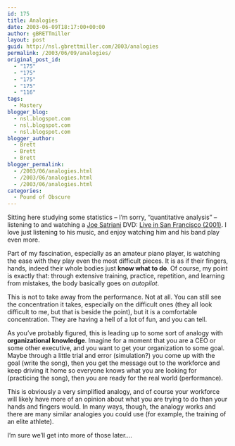 ```yaml
---
id: 175
title: Analogies
date: 2003-06-09T18:17:00+00:00
author: gBRETTmiller
layout: post
guid: http://nsl.gbrettmiller.com/2003/analogies
permalink: /2003/06/09/analogies/
original_post_id:
  - "175"
  - "175"
  - "175"
  - "175"
  - "116"
tags:
  - Mastery
blogger_blog:
  - nsl.blogspot.com
  - nsl.blogspot.com
  - nsl.blogspot.com
blogger_author:
  - Brett
  - Brett
  - Brett
blogger_permalink:
  - /2003/06/analogies.html
  - /2003/06/analogies.html
  - /2003/06/analogies.html
categories:
  - Pound of Obscure
---
```

Sitting here studying some statistics &#8211; I&#8217;m sorry, &#8220;quantitative analysis&#8221; &#8211; listening to and watching a [Joe Satriani](http://www.satriani.com/2002/bandcrew/Joe_Satriani.shtml) DVD: <a HREF="http://www.amazon.com/exec/obidos/ASIN/B00005NGA2/gbrettmiller-20">Live in San Francisco (2001)</a>. I love just listening to his music, and enjoy watching him and his band play even more.

Part of my fascination, especially as an amateur piano player, is watching the ease with they play even the most difficult pieces. It is as if their fingers, hands, indeed their whole bodies just **know what to do**. Of course, my point is exactly that: through extensive training, practice, repetition, and learning from mistakes, the body basically goes on _autopilot_. 

This is not to take away from the performance. Not at all. You can still see the concentration it takes, especially on the difficult ones (they all look difficult to me, but that is beside the point), but it is a comfortable concentration. They are having a hell of a lot of fun, and you can tell.

As you&#8217;ve probably figured, this is leading up to some sort of analogy with **organizational knowledge**. Imagine for a moment that you are a CEO or some other executive, and you want to get your organization to some goal. Maybe through a little trial and error (simulation?) you come up with the goal (write the song), then you get the message out to the workforce and keep driving it home so everyone knows what you are looking for (practicing the song), then you are ready for the real world (performance).

This is obviously a very simplified analogy, and of course your workforce will likely have more of an opinion about what you are trying to do than your hands and fingers would. In many ways, though, the analogy works and there are many similar analogies you could use (for example, the training of an elite athlete).

I&#8217;m sure we&#8217;ll get into more of those later&#8230;.